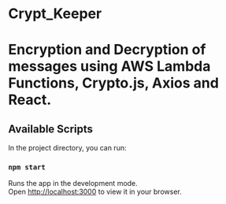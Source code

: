 # Crypt_Keeper

# Encryption and Decryption of messages using AWS Lambda Functions, Crypto.js, Axios and React.

## Available Scripts

In the project directory, you can run:

### `npm start`

Runs the app in the development mode.\
Open [http://localhost:3000](http://localhost:3000) to view it in your browser.
